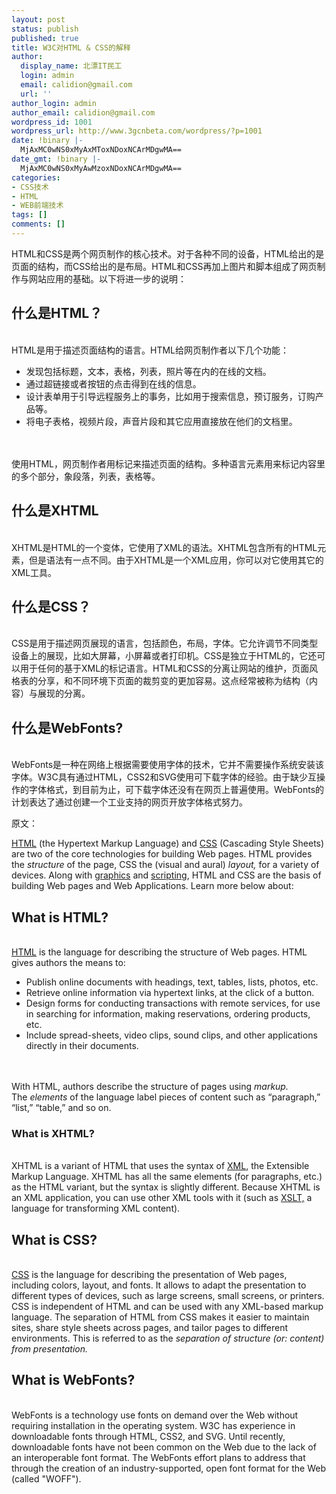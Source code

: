 ```yaml
---
layout: post
status: publish
published: true
title: W3C对HTML & CSS的解释
author:
  display_name: 北漂IT民工
  login: admin
  email: calidion@gmail.com
  url: ''
author_login: admin
author_email: calidion@gmail.com
wordpress_id: 1001
wordpress_url: http://www.3gcnbeta.com/wordpress/?p=1001
date: !binary |-
  MjAxMC0wNS0xMyAxMToxNDoxNCArMDgwMA==
date_gmt: !binary |-
  MjAxMC0wNS0xMyAwMzoxNDoxNCArMDgwMA==
categories:
- CSS技术
- HTML
- WEB前端技术
tags: []
comments: []
---
```

<p>HTML和CSS是两个网页制作的核心技术。对于各种不同的设备，HTML给出的是页面的结构，而CSS给出的是布局。HTML和CSS再加上图片和脚本组成了网页制作与网站应用的基础。以下将进一步的说明：</p>
<h2>什么是HTML？</h2><br />
HTML是用于描述页面结构的语言。HTML给网页制作者以下几个功能：</p>
<ul>
<li>发现包括标题，文本，表格，列表，照片等在内的在线的文档。</li>
<li>通过超链接或者按钮的点击得到在线的信息。</li>
<li>设计表单用于引导远程服务上的事务，比如用于搜索信息，预订服务，订购产品等。</li>
<li>将电子表格，视频片段，声音片段和其它应用直接放在他们的文档里。</li><br />
</ul><br />
使用HTML，网页制作者用标记来描述页面的结构。多种语言元素用来标记内容里的多个部分，象段落，列表，表格等。</p>
<h2>什么是XHTML</h2><br />
XHTML是HTML的一个变体，它使用了XML的语法。XHTML包含所有的HTML元素，但是语法有一点不同。由于XHTML是一个XML应用，你可以对它使用其它的XML工具。</p>
<h2>什么是CSS？</h2><br />
CSS是用于描述网页展现的语言，包括颜色，布局，字体。它允许调节不同类型设备上的展现，比如大屏幕，小屏幕或者打印机。CSS是独立于HTML的，它还可以用于任何的基于XML的标记语言。HTML和CSS的分离让网站的维护，页面风格表的分享，和不同环境下页面的裁剪变的更加容易。这点经常被称为结构（内容）与展现的分离。</p>
<h2>什么是WebFonts?</h2><br />
WebFonts是一种在网络上根据需要使用字体的技术，它并不需要操作系统安装该字体。W3C具有通过HTML，CSS2和SVG使用可下载字体的经验。由于缺少互操作的字体格式，到目前为止，可下载字体还没有在网页上普遍使用。WebFonts的计划表达了通过创建一个工业支持的网页开放字体格式努力。</p>
<p>原文：</p>
<p><a href="http://www.w3.org/html/">HTML</a> (the Hypertext Markup Language) and&nbsp;<a href="http://www.w3.org/Style/CSS/">CSS</a> (Cascading Style Sheets) are two of the core technologies for building Web pages. HTML provides the&nbsp;<em>structure</em> of the page, CSS the (visual and aural)&nbsp;<em>layout,</em> for a variety of devices. Along with&nbsp;<a href="http://www.w3.org/standards/webdesign/graphics">graphics</a> and&nbsp;<a href="http://www.w3.org/standards/webdesign/script">scripting</a>, HTML and CSS are the basis of building Web pages and&nbsp;Web Applications. Learn more below about:</p>
<h2 id="whathtml">What is HTML?</h2><br />
<a href="http://www.w3.org/html/">HTML</a> is the language for describing the structure of Web pages. HTML gives authors the means to:</p>
<ul>
<li>Publish online documents with headings, text, tables, lists, photos, etc.</li>
<li>Retrieve online information via hypertext links, at the click of a button.</li>
<li>Design forms for conducting transactions with remote services, for use in searching for information, making reservations, ordering products, etc.</li>
<li>Include spread-sheets, video clips, sound clips, and other applications directly in their documents.</li><br />
</ul><br />
With HTML, authors describe the structure of pages using&nbsp;<em>markup.</em> The&nbsp;<em>elements</em> of the language label pieces of content such as &ldquo;paragraph,&rdquo; &ldquo;list,&rdquo; &ldquo;table,&rdquo; and so on.</p>
<h3>What is XHTML?</h3><br />
XHTML is a variant of HTML that uses the syntax of&nbsp;<a href="http://www.w3.org/standards/xml/core">XML</a>, the Extensible Markup Language. XHTML has all the same elements (for paragraphs, etc.) as the HTML variant, but the syntax is slightly different. Because XHTML is an XML application, you can use other XML tools with it (such as&nbsp;<a href="http://www.w3.org/standards/xml/transformation">XSLT,</a> a language for transforming XML content).</p>
<h2 id="whatcss">What is CSS?</h2><br />
<a href="http://www.w3.org/Style/CSS/">CSS</a> is the language for describing the presentation of Web pages, including colors, layout, and fonts. It allows to adapt the presentation to different types of devices, such as large screens, small screens, or printers. CSS is independent of HTML and can be used with any XML-based markup language. The separation of HTML from CSS makes it easier to maintain sites, share style sheets across pages, and tailor pages to different environments. This is referred to as the&nbsp;<em>separation of structure (or: content) from presentation.</em></p>
<h2 id="whatwebfonts">What is WebFonts?</h2><br />
WebFonts is a technology use fonts on demand over the Web without requiring installation in the operating system. W3C has experience in downloadable fonts through HTML, CSS2, and SVG. Until recently, downloadable fonts have not been common on the Web due to the lack of an interoperable font format. The WebFonts effort plans to address that through the creation of an industry-supported, open font format for the Web (called "WOFF").</p>
